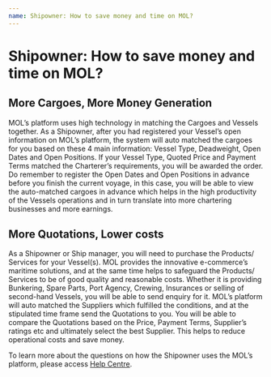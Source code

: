 ```yaml
---
name: Shipowner: How to save money and time on MOL?
---
```


# Shipowner: How to save money and time on MOL?

##  More Cargoes, More Money Generation

MOL’s platform uses high technology in matching the Cargoes and Vessels together. As a Shipowner, after you had registered your Vessel’s open information on MOL’s platform, the system will auto matched the cargoes for you based on these 4 main information: Vessel Type, Deadweight, Open Dates and Open Positions. If your Vessel Type, Quoted Price and Payment Terms matched the Charterer’s requirements, you will be awarded the order. Do remember to register the Open Dates and Open Positions in advance before you finish the current voyage, in this case, you will be able to view the auto-matched cargoes in advance which helps in the high productivity of the Vessels operations and in turn translate into more chartering businesses and more earnings.

##  More Quotations, Lower costs

As a Shipowner or Ship manager, you will need to purchase the Products/ Services for your Vessel(s). MOL provides the innovative e-commerce’s maritime solutions, and at the same time helps to safeguard the Products/ Services to be of good quality and reasonable costs. Whether it is providing Bunkering, Spare Parts, Port Agency, Crewing, Insurances or selling of second-hand Vessels, you will be able to send enquiry for it. MOL’s platform will auto matched the Suppliers which fulfilled the conditions, and at the stipulated time frame send the Quotations to you. You will be able to compare the Quotations based on the Price, Payment Terms, Supplier’s ratings etc and ultimately select the best Supplier. This helps to reduce operational costs and save money.

To learn more about the questions on how the Shipowner uses the MOL’s platform, please access [Help Centre](http://emarineonline.com).



